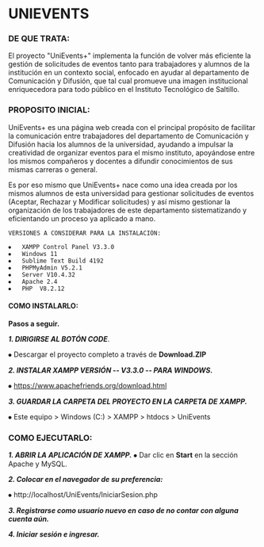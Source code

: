 # UNIEVENTS 

### DE QUE TRATA:

El proyecto "UniEvents+" implementa la función de volver más eficiente la gestión de solicitudes de eventos tanto para trabajadores y alumnos de la institución en un contexto social, enfocado en ayudar al departamento de Comunicación y Difusión, que tal cual promueve una imagen institucional enriquecedora para todo público en el Instituto Tecnológico de Saltillo.


### PROPOSITO INICIAL:

UniEvents+ es una página web creada con el principal propósito de facilitar la comunicación entre trabajadores del departamento de Comunicación y Difusión hacia los alumnos de la universidad, ayudando a impulsar la creatividad de organizar eventos para el mismo instituto, apoyándose entre los mismos compañeros y docentes a difundir conocimientos de sus mismas carreras o general.

Es por eso mismo que UniEvents+ nace como una idea creada por los mismos alumnos de esta universidad para gestionar solicitudes de eventos (Aceptar, Rechazar y Modificar solicitudes) y así mismo gestionar la organización de los trabajadores de este departamento sistematizando y eficientando un proceso ya aplicado a mano.
```
VERSIONES A CONSIDERAR PARA LA INSTALACIÓN: 

⦁	XAMPP Control Panel V3.3.0
⦁	Windows 11
⦁	Sublime Text Build 4192
⦁	PHPMyAdmin V5.2.1
⦁	Server V10.4.32
⦁	Apache 2.4
⦁	PHP  V8.2.12

```

#### COMO INSTALARLO:

**Pasos a seguir.**

***1. DIRIGIRSE AL BOTÓN CODE***.

⦁	Descargar el proyecto completo a través de **Download.ZIP**

***2. INSTALAR XAMPP VERSIÓN -- V3.3.0  -- PARA WINDOWS.***

⦁ https://www.apachefriends.org/download.html

***3. GUARDAR LA CARPETA DEL PROYECTO EN LA CARPETA DE XAMPP.***

⦁	Este equipo > Windows (C:) > XAMPP > htdocs > UniEvents

### COMO EJECUTARLO:

***1.	ABRIR LA APLICACIÓN DE XAMPP.***
⦁	Dar clic en **Start** en la sección Apache y MySQL.

***2. Colocar en el navegador de su preferencia:***

⦁ http://localhost/UniEvents/IniciarSesion.php

***3. Registrarse como usuario nuevo en caso de no contar con alguna cuenta aún.***

***4. Iniciar sesión e ingresar.***



